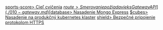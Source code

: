 
[sports-score> Cieľ cvičenia](./000-README.md)
[$route> Smerovanie požiadaviek s Gateway API](./010-gateway.md)
[$database> Nasadenie Mongo Express](./020-mongo-express.md)
[$cubes> Nasadenie na produkčný kubernetes klaster](./030-webapi-prod-cluster.md)
[shield> Bezpečné pripojenie protokolom HTTPS](./040-secure-connection.md)
<!-- [$openid> Authentifikácia používateľov s OpenID Connect](./002-oidc-auth.md)
[badge> Autorizácia používateľov s Open Policy Agent](./003-opa-autz.md) -->
